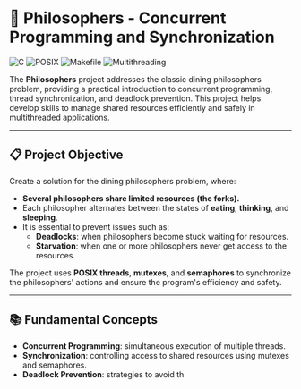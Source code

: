 # 🧠 Philosophers - Concurrent Programming and Synchronization

![C](https://img.shields.io/badge/Language-C-blue) ![POSIX](https://img.shields.io/badge/Library-POSIX-orange) ![Makefile](https://img.shields.io/badge/Build-Makefile-yellow) ![Multithreading](https://img.shields.io/badge/Feature-Multithreading-green)

The **Philosophers** project addresses the classic dining philosophers problem, providing a practical introduction to concurrent programming, thread synchronization, and deadlock prevention. This project helps develop skills to manage shared resources efficiently and safely in multithreaded applications.

---

## 📋 Project Objective

Create a solution for the dining philosophers problem, where:
- **Several philosophers share limited resources (the forks).**
- Each philosopher alternates between the states of **eating**, **thinking**, and **sleeping**.
- It is essential to prevent issues such as:
  - **Deadlocks**: when philosophers become stuck waiting for resources.  
  - **Starvation**: when one or more philosophers never get access to the resources.

The project uses **POSIX threads**, **mutexes**, and **semaphores** to synchronize the philosophers' actions and ensure the program's efficiency and safety.

---

## 📚 Fundamental Concepts

- **Concurrent Programming**: simultaneous execution of multiple threads.  
- **Synchronization**: controlling access to shared resources using mutexes and semaphores.  
- **Deadlock Prevention**: strategies to avoid th
